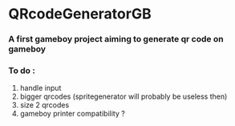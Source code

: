 # QRcodeGeneratorGB
### A first gameboy project aiming to generate qr code on gameboy
### To do :
1. handle input
2. bigger qrcodes (spritegenerator will probably be useless then)
3. size 2 qrcodes
4. gameboy printer compatibility ?
